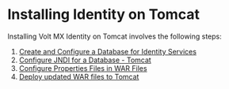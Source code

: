                            

Installing Identity on Tomcat
=============================

Installing Volt MX Identity on Tomcat involves the following steps:

1.  [Create and Configure a Database for Identity Services](DBIdentity.md)
2.  [Configure JNDI for a Database - Tomcat](Configuring_JNDI_Database_Identity_Tomcat.md)
3.  [Configure Properties Files in WAR Files](Configuring_Properties_in_WAR_Identity_Tomcat.md)
4.  [Deploy updated WAR files to Tomcat](Deploying_WAR_Tomcat_Auth.md)
